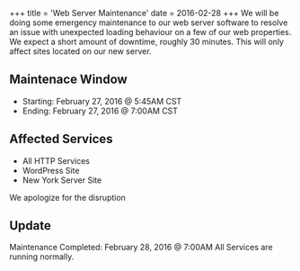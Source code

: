 +++
title = 'Web Server Maintenance'
date = 2016-02-28
+++
We will be doing some emergency maintenance to our web server software to resolve an issue with unexpected loading behaviour on a few of our web properties. We expect a short amount of downtime, roughly 30 minutes. This will only affect sites located on our new server.

## Maintenace Window

 * Starting: February 27, 2016 @ 5:45AM CST
 * Ending: February 27, 2016 @ 7:00AM CST

## Affected Services

 * All HTTP Services
 * WordPress Site
 * New York Server Site

We apologize for the disruption

## Update

Maintenance Completed: February 28, 2016 @ 7:00AM All Services are running normally.